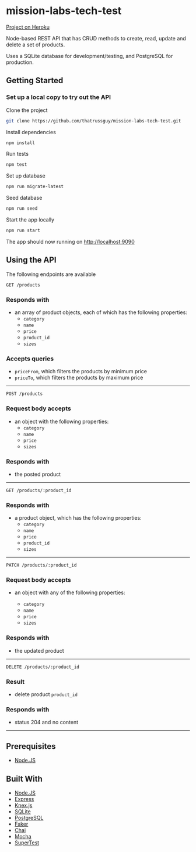 # mission-labs-tech-test

[Project on Heroku](https://russ-mission-labs-tech-test.herokuapp.com/products)

Node-based REST API that has CRUD methods to create, read,
update and delete a set of products.

Uses a SQLite database for development/testing, and PostgreSQL for production.

## Getting Started

### Set up a local copy to try out the API

Clone the project

```bash
git clone https://github.com/thatrussguy/mission-labs-tech-test.git
```

Install dependencies

```bash
npm install
```

Run tests

```bash
npm test
```

Set up database

```bash
npm run migrate-latest
```

Seed database

```bash
npm run seed
```

Start the app locally

```bash
npm run start
```

The app should now running on [http://localhost:9090](http://localhost:9090)

## Using the API

The following endpoints are available

```http
GET /products
```

### Responds with

- an array of product objects, each of which has the following properties:
  - `category`
  - `name`
  - `price`
  - `product_id`
  - `sizes`

### Accepts queries

- `priceFrom`, which filters the products by minimum price
- `priceTo`, which filters the products by maximum price

---

```http
POST /products
```

### Request body accepts

- an object with the following properties:
  - `category`
  - `name`
  - `price`
  - `sizes`

### Responds with

- the posted product

---

```http
GET /products/:product_id
```

### Responds with

- a product object, which has the following properties:
  - `category`
  - `name`
  - `price`
  - `product_id`
  - `sizes`

---

```http
PATCH /products/:product_id
```

### Request body accepts

- an object with any of the following properties:

  - `category`
  - `name`
  - `price`
  - `sizes`

### Responds with

- the updated product

---

```http
DELETE /products/:product_id
```

### Result

- delete product `product_id`

### Responds with

- status 204 and no content

---

## Prerequisites

- [Node.JS](https://nodejs.org)

## Built With

- [Node.JS](https://nodejs.org)
- [Express](https://expressjs.com/)
- [Knex.js](https://knexjs.org)
- [SQLite](https://www.sqlite.org)
- [PostgreSQL](https://www.postgresql.org/)
- [Faker](https://github.com/marak/Faker.js/)
- [Chai](https://www.chaijs.com/)
- [Mocha](https://mochajs.org/)
- [SuperTest](https://github.com/visionmedia/supertest)

